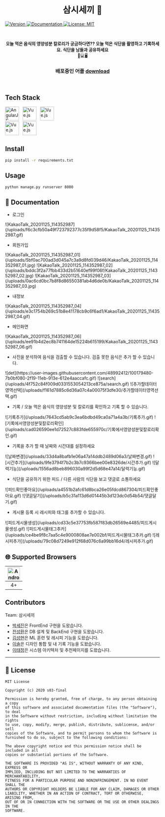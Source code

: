 <h1 align="center"> 삼시세끼 👋</h1>
<p>
  <a href="https://drive.google.com/file/d/1N3IzRW76bwCpz-Kd8p0N_UpKVS93eFC9/view?usp=sharing" target="_blank">
  <img alt="Version" src="https://img.shields.io/badge/version-1.0-blue.svg?cacheSeconds=2592000" />
  </a>
  <a href="https://drive.google.com/file/d/1N3IzRW76bwCpz-Kd8p0N_UpKVS93eFC9/view?usp=sharing" target="_blank">
    <img alt="Documentation" src="https://img.shields.io/badge/documentation-yes-brightgreen.svg" />
  </a>
  <a href="#" target="_blank">
    <img alt="License: MIT" src="https://img.shields.io/badge/License-MIT-yellow.svg" />
  </a>
</p><br/>

<p align=center>
  <b>오늘 먹은 음식의 영양성분 칼로리가 궁금하다면?? 오늘 먹은 식단을 촬영하고 기록하세요. 
  식단을 남들과 공유하세요 </b><br>📱💻🖥
</p>

<h3 align=center>
배포중인 어플
  <a href="https://drive.google.com/file/d/1N3IzRW76bwCpz-Kd8p0N_UpKVS93eFC9/view?usp=sharing">download</a> 
</h3><br/>


## Tech Stack

<div>
    <a href="https://github.com/naver/egjs-flicking/blob/master/packages/ngx-flicking/README.md"><img width="45" src="https://www.manhattanmobile.com/wp-content/uploads/2018/08/react-native-workshop-1024x538.jpg" alt="AngularJS" /></a>&nbsp;&nbsp;
    <a href="https://github.com/naver/egjs-flicking/blob/master/packages/vue-flicking/README.md"><img width="45" src="https://t1.daumcdn.net/cfile/tistory/998EBC4E5B5350CC32" alt="Vue.js" /></a>&nbsp;&nbsp;
    <a href="https://github.com/naver/egjs-flicking/blob/master/packages/vue-flicking/README.md"><img width="45" src="https://t1.daumcdn.net/cfile/tistory/9987444D5AA3751837" alt="Vue.js" /></a>
</div>


<div>
    <a href="https://github.com/naver/egjs-flicking/blob/master/packages/vue-flicking/README.md"><img width="45" src="https://4.bp.blogspot.com/-brgnjo5GUa0/WLhXuAwnQII/AAAAAAAAD88/oxL3WK0wiU8zRVDAKyt1sUo37VZLo3BrQCLcB/s200/Android%2BLogo.png" alt="Vue.js" /></a>&nbsp;&nbsp;
    <a href="https://github.com/naver/egjs-flicking/blob/master/packages/vue-flicking/README.md"><img width="45" src="https://encrypted-tbn0.gstatic.com/images?q=tbn:ANd9GcRiwsw2zjytYQGtiLA4ZdKwANVx-PuYKxa2eg&usqp=CAU" alt="Vue.js" /></a>&nbsp;&nbsp;
</div>

## Install

```sh
pip install -r requirements.txt
```

## Usage

```sh
python manage.py runserver 8080
```


## 📖 Documentation

* 로그인

<div>
    ![KakaoTalk_20201125_114352987](/uploads/f6c3cfb50a49f723792377c35f9d58f5/KakaoTalk_20201125_114352987.gif)
</div>


* 회원가입

<div>
   ![KakaoTalk_20201125_114352987_01](/uploads/5bf0ac700ad3d045a7c3a9d8fd039d46/KakaoTalk_20201125_114352987_01.jpg)
   ![KakaoTalk_20201125_114352987_02](/uploads/bddc3f2a77fbb433d2b51640ef99f06f/KakaoTalk_20201125_114352987_02.jpg)
   ![KakaoTalk_20201125_114352987_03](/uploads/0ac6cd0bc7b8f8d86550381ab4d6de0b/KakaoTalk_20201125_114352987_03.jpg)
</div>


* 내정보
<div>
![KakaoTalk_20201125_114352987_04](/uploads/e3c1754b269c51b8e41178cb9c6f6ad1/KakaoTalk_20201125_114352987_04.gif)
</div>


* 메인화면
<div>
![KakaoTalk_20201125_114352987_06](/uploads/ee91b4d2ec8b741164de15224b615199/KakaoTalk_20201125_114352987_06.gif)   
</div>


* 사진을 분석하여 음식을 검출할 수 있습니다. 검출 못한 음식은 추가 할 수 있습니다.
<div>
    ![det](https://user-images.githubusercontent.com/48992412/100179480-7b0bf080-2f19-11eb-913e-612e4aaccafc.gif)
    ![search](/uploads/4f752c84f009d0331553054213ce875a/search.gif)
    ![추가할데이터영역선택](/uploads/f161d7885c6d36a07c4a00075f3dfe30/추가할데이터영역선택.gif)
</div>



* 기록 / 오늘 먹은 음식의 영양성분 및 칼로리를 확인하고 기록 할 수 있습니다. 
<div>
![기록추가](/uploads/7643cd5ab9c3ea6bdbd49ca0a71a4a3b/기록추가.gif)
![기록에서영양성분및칼로리확인](/uploads/cad026590ee1d72527c883fde655970c/기록에서영양성분및칼로리확인.gif)
</div>

* 기록을 추가 할 때 날짜와 시간대를 설정하세요 

<div>
    ![날짜변경](/uploads/33d4a8bafb1e06a47a14ddb2489d06a3/날짜변경.gif)
    ![시간추가](/uploads/9fe3794f7b2c3b7c9366bee00e8326de/시간추가.gif)
    ![달력기능](/uploads/1556ad8beb896030a99f2d5d68e47a14/달력기능.gif)
</div>



* 식단을 공유하기 위한 피드 / 다른 사람의 식단을 보고 댓글로 소통하세요
<div>
![피드확인좋아요](/uploads/a4551b2afc61d8bca26e05fdcd867304/피드확인좋아요.gif)
![댓글달기](/uploads/b5c31a113d6d01445b3d123dc0d54b54/댓글달기.gif)
</div>

* 게시물 등록 시 레시피와 태그를 추가할 수 있습니다.

<div>
![피드게시물생성](/uploads/cd33c5e37753fb587f83db26569e4485/피드게시물생성.gif)
![피드게시물태그추카](/uploads/ce4be9f8c7aa5c4e9000808ae7e002bf/피드게시물태그추카.gif)
![레시피추가](/uploads/79c08d7249e912f68d076c6a99bb16d4/레시피추가.gif)
</div>

## 🌐 Supported Browsers
|<img width="40" src="https://simpleicons.org/icons/android.svg" alt="Android">|
|:---:|
|4+|



## Contributors

Team: 삼시세끼
* [박세진](https://lab.ssafy.com/psj8532)은 FrontEnd 구현을 도왔습니다.
* [전성환](https://lab.ssafy.com/jeonsung02)은 DB 설계 및 BackEnd 구현을 도왔습니다.
* [김성현](https://lab.ssafy.com/tjdgus2319)은 ML 훈련 및 레시피 기능을 도왔습니다.
* [이솔](https://lab.ssafy.com/tedy55)은 디자인 통합 및 내 기록 기능을 도왔습니다.
* [이태정](https://lab.ssafy.com/taehee7590)은 시스템 아키텍처 및 추천페이지를 도왔습니다.


***
## 📜 License

```
MIT License

Copyright (c) 2020 s03-final

Permission is hereby granted, free of charge, to any person obtaining a copy
of this software and associated documentation files (the "Software"), to deal
in the Software without restriction, including without limitation the rights
to use, copy, modify, merge, publish, distribute, sublicense, and/or sell
copies of the Software, and to permit persons to whom the Software is
furnished to do so, subject to the following conditions:

The above copyright notice and this permission notice shall be included in all
copies or substantial portions of the Software.

THE SOFTWARE IS PROVIDED "AS IS", WITHOUT WARRANTY OF ANY KIND, EXPRESS OR
IMPLIED, INCLUDING BUT NOT LIMITED TO THE WARRANTIES OF MERCHANTABILITY,
FITNESS FOR A PARTICULAR PURPOSE AND NONINFRINGEMENT. IN NO EVENT SHALL THE
AUTHORS OR COPYRIGHT HOLDERS BE LIABLE FOR ANY CLAIM, DAMAGES OR OTHER
LIABILITY, WHETHER IN AN ACTION OF CONTRACT, TORT OR OTHERWISE, ARISING FROM,
OUT OF OR IN CONNECTION WITH THE SOFTWARE OR THE USE OR OTHER DEALINGS IN THE
SOFTWARE.


```
